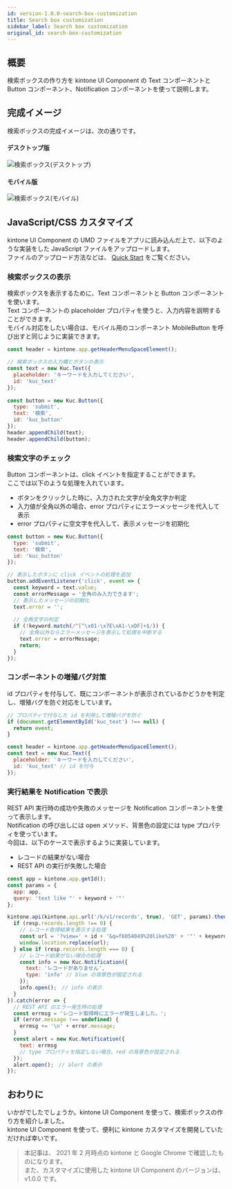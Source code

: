```yaml
---
id: version-1.0.0-search-box-customization
title: Search box customization
sidebar_label: Search box customization
original_id: search-box-customization
---
```


## 概要
検索ボックスの作り方を kintone UI Component の Text コンポーネントと Button コンポーネント、Notification コンポーネントを使って説明します。

## 完成イメージ
検索ボックスの完成イメージは、次の通りです。

#### デスクトップ版
![検索ボックス(デスクトップ)](assets/desktop_search_box.png) 

#### モバイル版
![検索ボックス(モバイル)](assets/mobile_search_box.png) 

## JavaScript/CSS カスタマイズ

kintone UI Component の UMD ファイルをアプリに読み込んだ上で、以下のような実装をした JavaScript ファイルをアップロードします。  
ファイルのアップロード方法などは、 [Quick Start](../getting-started/quick-start.md) をご覧ください。

### 検索ボックスの表示

検索ボックスを表示するために、Text コンポーネントと Button コンポーネントを使います。  
Text コンポーネントの placeholder プロパティを使うと、入力内容を説明することができます。  
モバイル対応をしたい場合は、モバイル用のコンポーネント MobileButton を呼び出すと同じように実装できます。  

```javascript
const header = kintone.app.getHeaderMenuSpaceElement();

// 検索ボックスの入力欄とボタンの表示
const text = new Kuc.Text({
  placeholder: 'キーワードを入力してください',
  id: 'kuc_text'
});
  
const button = new Kuc.Button({
  type: 'submit',
  text: '検索',
  id: 'kuc_button'
});
header.appendChild(text);
header.appendChild(button);    
```

### 検索文字のチェック

Button コンポーネントは、click イベントを指定することができます。  
ここでは以下のような処理を入れています。

- ボタンをクリックした時に、入力された文字が全角文字か判定
- 入力値が全角以外の場合、error プロパティにエラーメッセージを代入して表示
- error プロパティに空文字を代入して、表示メッセージを初期化

```javascript
const button = new Kuc.Button({
  type: 'submit',
  text: '検索',
  id: 'kuc_button'
});

// 表示したボタンに click イベントの処理を追加
button.addEventListener('click', event => {      
  const keyword = text.value;
  const errorMessage = '全角のみ入力できます';
  // 表示したメッセージの初期化
  text.error = ''; 
  
  // 全角文字の判定
  if (!keyword.match(/^[^\x01-\x7E\xA1-\xDF]+$/)) {
    // 全角以外ならエラーメッセージを表示して処理を中断する
    text.error = errorMessage;
    return;
  }
});
```

### コンポーネントの増殖バグ対策

id プロパティを付与して、既にコンポーネントが表示されているかどうかを判定し、増殖バグを防ぐ対応をしています。

```javascript
// プロパティで付与した id を利用して増殖バグを防ぐ
if (document.getElementById('kuc_text') !== null) {
  return event;
}

const header = kintone.app.getHeaderMenuSpaceElement();
const text = new Kuc.Text({
  placeholder: 'キーワードを入力してください',
  id: 'kuc_text' // id を付与
});
```

### 実行結果を Notification で表示

REST API 実行時の成功や失敗のメッセージを Notification コンポーネントを使って表示します。  
Notification の呼び出しには open メソッド、背景色の設定には type プロパティを使っています。  
今回は、以下のケースで表示するように実装しています。  

- レコードの結果がない場合
- REST API の実行が失敗した場合

```javascript
const app = kintone.app.getId();
const params = {
  app: app,
  query: 'text like "' + keyword + '"'
};

kintone.api(kintone.api.url('/k/v1/records', true), 'GET', params).then(resp => {
  if (resp.records.length !== 0) {
    // レコード取得結果を表示する処理
    const url = '?view=' + id + '&q=f6054049%20like%20' + '"' + keyword + '"';
    window.location.replace(url);
  } else if (resp.records.length === 0) {
    // レコード結果がない場合の処理
    const info = new Kuc.Notification({
      text: 'レコードがありません',
      type: 'info' // blue の背景色が設定される
    });
    info.open();　// info の表示
  }
}).catch(error => {
  // REST API のエラー発生時の処理
  const errmsg = 'レコード取得時にエラーが発生しました。';
  if (error.message !== undefined) {
    errmsg += '\n' + error.message;
  }
  const alert = new Kuc.Notification({
    text: errmsg
    // type プロパティを指定しない場合、red の背景色が設定される
  });
  alert.open();　// alert の表示
});
```

## おわりに

いかがでしたでしょうか。kintone UI Component を使って、検索ボックスの作り方を紹介しました。  
kintone UI Component を使って、便利に kintone カスタマイズを開発していただければ幸いです。

> 本記事は、 2021 年 2 月時点の kintone と Google Chrome で確認したものになります。  
> また、カスタマイズに使用した kintone UI Component のバージョンは、v1.0.0 です。
